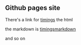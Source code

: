 ## Github pages site

There's a link for [timings](testjuliamarkdown.html) the html

the markdown is [timingsmarkdown](testjuliamarkdown.Rmd)

and so on
